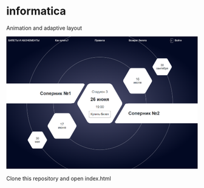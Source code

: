 # informatica

Animation and adaptive layout

![informatica](./informatica.png)

Сlone this repository and open index.html
